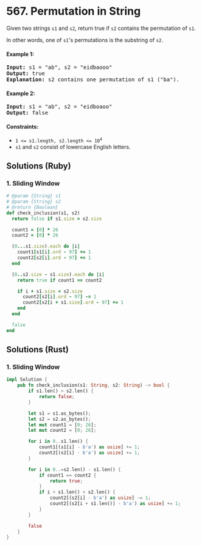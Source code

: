 # 567. Permutation in String
Given two strings `s1` and `s2`, return true if `s2` contains the permutation of `s1`.

In other words, one of `s1`'s permutations is the substring of `s2`.

#### Example 1:
<pre>
<strong>Input:</strong> s1 = "ab", s2 = "eidbaooo"
<strong>Output:</strong> true
<strong>Explanation:</strong> s2 contains one permutation of s1 ("ba").
</pre>

#### Example 2:
<pre>
<strong>Input:</strong> s1 = "ab", s2 = "eidboaoo"
<strong>Output:</strong> false
</pre>

#### Constraints:
* <code>1 <= s1.length, s2.length <= 10<sup>4</sup></code>
* `s1` and `s2` consist of lowercase English letters.

## Solutions (Ruby)

### 1. Sliding Window
```Ruby
# @param {String} s1
# @param {String} s2
# @return {Boolean}
def check_inclusion(s1, s2)
  return false if s1.size > s2.size

  count1 = [0] * 26
  count2 = [0] * 26

  (0...s1.size).each do |i|
    count1[s1[i].ord - 97] += 1
    count2[s2[i].ord - 97] += 1
  end

  (0..s2.size - s1.size).each do |i|
    return true if count1 == count2

    if i + s1.size < s2.size
      count2[s2[i].ord - 97] -= 1
      count2[s2[i + s1.size].ord - 97] += 1
    end
  end

  false
end
```

## Solutions (Rust)

### 1. Sliding Window
```Rust
impl Solution {
    pub fn check_inclusion(s1: String, s2: String) -> bool {
        if s1.len() > s2.len() {
            return false;
        }

        let s1 = s1.as_bytes();
        let s2 = s2.as_bytes();
        let mut count1 = [0; 26];
        let mut count2 = [0; 26];

        for i in 0..s1.len() {
            count1[(s1[i] - b'a') as usize] += 1;
            count2[(s2[i] - b'a') as usize] += 1;
        }

        for i in 0..=s2.len() - s1.len() {
            if count1 == count2 {
                return true;
            }
            if i + s1.len() < s2.len() {
                count2[(s2[i] - b'a') as usize] -= 1;
                count2[(s2[i + s1.len()] - b'a') as usize] += 1;
            }
        }

        false
    }
}
```

